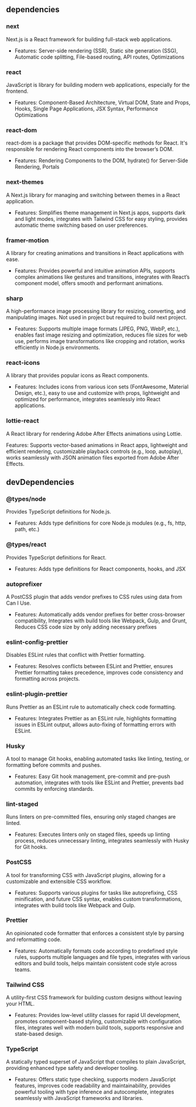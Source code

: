 ## dependencies

### next

Next.js is a React framework for building full-stack web applications.

-   Features: Server-side rendering (SSR), Static site generation (SSG), Automatic code splitting, File-based routing, API routes, Optimizations

### react

JavaScript is library for building modern web applications, especially for the frontend.

-   Features: Component-Based Architecture, Virtual DOM, State and Props, Hooks, Single Page Applications, JSX Syntax, Performance Optimizations

### react-dom

react-dom is a package that provides DOM-specific methods for React. It's responsible for rendering React components into the browser’s DOM.

-   Features: Rendering Components to the DOM, hydrate() for Server-Side Rendering, Portals

### next-themes

A Next.js library for managing and switching between themes in a React application.

-   Features: Simplifies theme management in Next.js apps, supports dark and light modes, integrates with Tailwind CSS for easy styling, provides automatic theme switching based on user preferences.

### framer-motion

A library for creating animations and transitions in React applications with ease.

-   Features: Provides powerful and intuitive animation APIs, supports complex animations like gestures and transitions, integrates with React’s component model, offers smooth and performant animations.

### sharp

A high-performance image processing library for resizing, converting, and manipulating images. Not used in project but required to build next project.

-   Features: Supports multiple image formats (JPEG, PNG, WebP, etc.), enables fast image resizing and optimization, reduces file sizes for web use, performs image transformations like cropping and rotation, works efficiently in Node.js environments.

### react-icons

A library that provides popular icons as React components.

-   Features: Includes icons from various icon sets (FontAwesome, Material Design, etc.), easy to use and customize with props, lightweight and optimized for performance, integrates seamlessly into React applications.

### lottie-react

A React library for rendering Adobe After Effects animations using Lottie.

Features: Supports vector-based animations in React apps, lightweight and efficient rendering, customizable playback controls (e.g., loop, autoplay), works seamlessly with JSON animation files exported from Adobe After Effects.

## devDependencies

### @types/node

Provides TypeScript definitions for Node.js.

-   Features: Adds type definitions for core Node.js modules (e.g., fs, http, path, etc.)

### @types/react

Provides TypeScript definitions for React.

-   Features: Adds type definitions for React components, hooks, and JSX

### autoprefixer

A PostCSS plugin that adds vendor prefixes to CSS rules using data from Can I Use.

-   Features: Automatically adds vendor prefixes for better cross-browser compatibility, Integrates with build tools like Webpack, Gulp, and Grunt, Reduces CSS code size by only adding necessary prefixes

### eslint-config-prettier

Disables ESLint rules that conflict with Prettier formatting.

-   Features: Resolves conflicts between ESLint and Prettier, ensures Prettier formatting takes precedence, improves code consistency and formatting across projects.

### eslint-plugin-prettier

Runs Prettier as an ESLint rule to automatically check code formatting.

-   Features: Integrates Prettier as an ESLint rule, highlights formatting issues in ESLint output, allows auto-fixing of formatting errors with ESLint.

### Husky

A tool to manage Git hooks, enabling automated tasks like linting, testing, or formatting before commits and pushes.

-   Features: Easy Git hook management, pre-commit and pre-push automation, integrates with tools like ESLint and Prettier, prevents bad commits by enforcing standards.

### lint-staged

Runs linters on pre-committed files, ensuring only staged changes are linted.

-   Features: Executes linters only on staged files, speeds up linting process, reduces unnecessary linting, integrates seamlessly with Husky for Git hooks.

### PostCSS

A tool for transforming CSS with JavaScript plugins, allowing for a customizable and extensible CSS workflow.

-   Features: Supports various plugins for tasks like autoprefixing, CSS minification, and future CSS syntax, enables custom transformations, integrates with build tools like Webpack and Gulp.

### Prettier

An opinionated code formatter that enforces a consistent style by parsing and reformatting code.

-   Features: Automatically formats code according to predefined style rules, supports multiple languages and file types, integrates with various editors and build tools, helps maintain consistent code style across teams.

### Tailwind CSS

A utility-first CSS framework for building custom designs without leaving your HTML.

-   Features: Provides low-level utility classes for rapid UI development, promotes component-based styling, customizable with configuration files, integrates well with modern build tools, supports responsive and state-based design.

### TypeScript

A statically typed superset of JavaScript that compiles to plain JavaScript, providing enhanced type safety and developer tooling.

-   Features: Offers static type checking, supports modern JavaScript features, improves code readability and maintainability, provides powerful tooling with type inference and autocomplete, integrates seamlessly with JavaScript frameworks and libraries.
